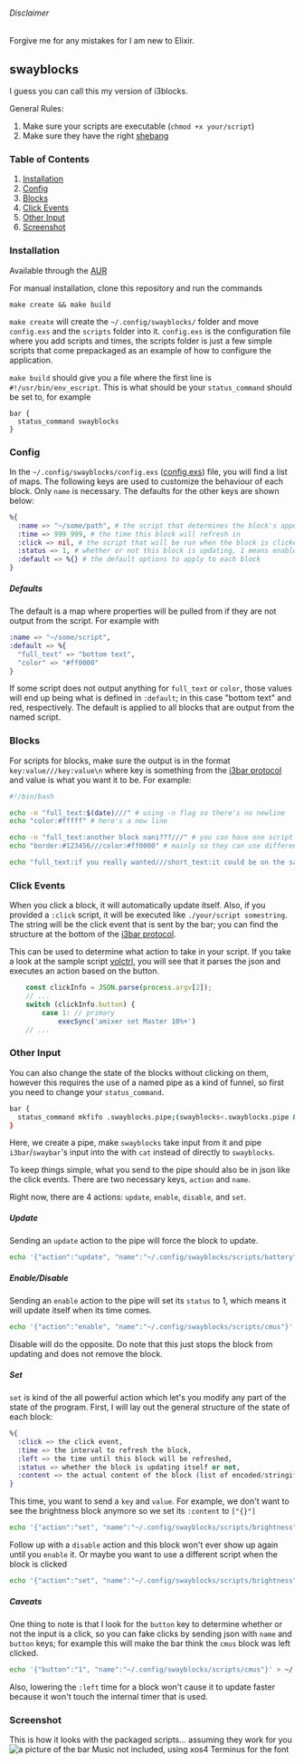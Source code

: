 ###### Disclaimer
Forgive me for any mistakes for I am new to Elixir.

## swayblocks
I guess you can call this my version of i3blocks.

General Rules:
1. Make sure your scripts are executable (`chmod +x your/script`)
2. Make sure they have the right [shebang](https://en.wikipedia.org/wiki/Shebang_(Unix))

### Table of Contents
1. [Installation](#installation)
2. [Config](#config)
3. [Blocks](#blocks)
4. [Click Events](#click-events)
5. [Other Input](#other-input)
6. [Screenshot](#screenshot)

### Installation
Available through the [AUR](https://aur.archlinux.org/packages/swayblocks/)

For manual installation, clone this repository and run the commands
```
make create && make build
```
`make create` will create the `~/.config/swayblocks/` folder and move `config.exs` and the `scripts` folder into
it. `config.exs` is the configuration file where you add scripts and times, the scripts folder is just a few
simple scripts that come prepackaged as an example of how to configure the application.

`make build` should give you a file where the first line is `#!/usr/bin/env_escript`. This is what should be
your `status_command` should be set to, for example
```config
bar {
  status_command swayblocks
}
```

### Config
In the `~/.config/swayblocks/config.exs` ([config.exs](https://github.com/rei2hu/swayblocks/blob/master/config.exs)) file, 
you will find a list of maps. The following keys are used to customize the behaviour of each block. Only `name` is
necessary. The defaults for the other keys are shown below:
```elixir
%{
  :name => "~/some/path", # the script that determines the block's appearance
  :time => 999_999, # the time this block will refresh in
  :click => nil, # the script that will be run when the block is clicked
  :status => 1, # whether or not this block is updating, 1 means enabled
  :default => %{} # the default options to apply to each block
}
```

##### Defaults
The default is a map where properties will be pulled from if they are not output from the script. For example with
```exs
:name => "~/some/script",
:default => %{
  "full_text" => "bottom text",
  "color" => "#ff0000"
}
```
If some script does not output anything for `full_text` or `color`, those values will end up being what is defined in
`:default`; in this case "bottom text" and red, respectively. The default is applied to all blocks that are output
from the named script.

### Blocks
For scripts for blocks, make sure the output is in the format `key:value///key:value\n` where key is
something from the [i3bar protocol](https://i3wm.org/docs/i3bar-protocol.html) and value is what you
want it to be. For example:
```bash
#!/bin/bash

echo -n "full_text:$(date)///" # using -n flag so there's no newline
echo "color:#fffff" # here's a new line

echo -n "full_text:another block nani???///" # you can have one script output multiple blocks
echo "border:#123456///color:#ff0000" # mainly so they can use different borders or colors

echo "full_text:if you really wanted///short_text:it could be on the same line"
```

### Click Events
When you click a block, it will automatically update itself. Also, if you provided a `:click` script, it will be
executed like `./your/script somestring`. The string will be the click event that is sent by the bar; you can
find the structure at the bottom of the [i3bar protocol](https://i3wm.org/docs/i3bar-protocol.html). 

This can be used to determine what action to take in your script. If you take a look at the sample script [volctrl](https://github.com/rei2hu/swayblocks/blob/master/scripts/click/volctrl), you will see that it parses the json and
executes an action based on the button.
```js
    const clickInfo = JSON.parse(process.argv[2]);
    // ...
    switch (clickInfo.button) {
        case 1: // primary
            execSync('amixer set Master 10%+')
    // ...
```

### Other Input
You can also change the state of the blocks without clicking on them, however this requires the use of a named pipe
as a kind of funnel, so first you need to change your `status_command`.
```bash
bar {
  status_command mkfifo .swayblocks.pipe;(swayblocks<.swayblocks.pipe &);cat>.swayblocks.pipe
}
```
Here, we create a pipe, make `swayblocks` take input from it and pipe `i3bar`/`swaybar`'s input into the 
with `cat` instead of directly to `swayblocks`.

To keep things simple, what you send to the pipe should also be in json like the click events. There are two
necessary keys, `action` and `name`. 

Right now, there are 4 actions: `update`, `enable`, `disable`, and `set`.

##### Update
Sending an `update` action to the pipe will force the block to update.
```bash
echo '{"action":"update", "name":"~/.config/swayblocks/scripts/battery"}' > ~/.swayblocks.pipe 
```

##### Enable/Disable
Sending an `enable` action to the pipe will set its `status` to 1, which means it will update itself when its time comes.
```bash
echo '{"action":"enable", "name":"~/.config/swayblocks/scripts/cmus"}' > ~/.swayblocks.pipe 
```
Disable will do the opposite. Do note that this just stops the block from updating and does not remove the block.

##### Set
`set` is kind of the all powerful action which let's you modify any part of the state of the program. First, I will lay
out the general structure of the state of each block:
```elixir
%{
  :click => the click event,
  :time => the interval to refresh the block,
  :left => the time until this block will be refreshed,
  :status => whether the block is updating itself or not,
  :content => the actual content of the block (list of encoded/stringified json)
}
```
This time, you want to send a `key` and `value`. For example, we don't want to see the brightness block anymore so we set its `:content` to `["{}"]`
```bash
echo '{"action":"set", "name":"~/.config/swayblocks/scripts/brightness", "key":"content", "value":["{}"]}' > ~/.swayblocks.pipe 
```
Follow up with a `disable` action and this block won't ever show up again until you `enable` it. Or maybe you want to use a
different script when the block is clicked
```bash
echo '{"action":"set", "name":"~/.config/swayblocks/scripts/brightness", "key":"click", "value":"~/some/new/click/handling/script}' > ~/.swayblocks.pipe 
```

##### Caveats
One thing to note is that I look for the `button` key to determine whether or not the input is a click, so you can fake
clicks by sending json with `name` and `button` keys; for example this will make the bar think the `cmus` block was left
clicked.
```bash
echo '{"button":"1", "name":"~/.config/swayblocks/scripts/cmus"}' > ~/.swayblocks.pipe 
```

Also, lowering the `:left` time for a block won't cause it to update faster because it won't touch the internal timer
that is used.

### Screenshot
This is how it looks with the packaged scripts... assuming they work for you
![a picture of the bar](https://i.imgur.com/46pFMLg.png)
Music not included, using xos4 Terminus for the font
